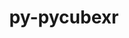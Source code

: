 ---
title: "py-pycubexr"
layout: cache
categories: [package, develop]
meta: {"compilers": ["gcc@=7.5.0"], "num_specs": 5, "num_specs_by_stack": {"radiuss": 5, "root": 5}, "oss": ["ubuntu18.04"], "platforms": ["linux"], "stacks": ["radiuss", "root"], "targets": ["x86_64_v3"], "versions": ["2.0.0"]}
spec_details: [{"compiler": "gcc@=7.5.0", "hash": "3zjugvydouxkhkkmjk7ljulq6wqvvd2j", "os": "ubuntu18.04", "platform": "linux", "size": "-", "stacks": ["radiuss", "root"], "target": "x86_64_v3", "variants": ["build_system=python_pip"], "versions": ["2.0.0"]}, {"compiler": "gcc@=7.5.0", "hash": "fhg4pykdxafsscmkhtyvic5442o4hu5e", "os": "ubuntu18.04", "platform": "linux", "size": "-", "stacks": ["radiuss", "root"], "target": "x86_64_v3", "variants": ["build_system=python_pip"], "versions": ["2.0.0"]}, {"compiler": "gcc@=7.5.0", "hash": "pscn7fndldhsaxvhur3uv4mm5jluwd2d", "os": "ubuntu18.04", "platform": "linux", "size": "-", "stacks": ["radiuss", "root"], "target": "x86_64_v3", "variants": ["build_system=python_pip"], "versions": ["2.0.0"]}, {"compiler": "gcc@=7.5.0", "hash": "t26tyyxmpvh4z32jh5v53riyfxbrrtba", "os": "ubuntu18.04", "platform": "linux", "size": "-", "stacks": ["radiuss", "root"], "target": "x86_64_v3", "variants": ["build_system=python_pip"], "versions": ["2.0.0"]}, {"compiler": "gcc@=7.5.0", "hash": "ylyz67uq4dhcspnlqurvjizpq4yoynx5", "os": "ubuntu18.04", "platform": "linux", "size": "-", "stacks": ["radiuss", "root"], "target": "x86_64_v3", "variants": ["build_system=python_pip"], "versions": ["2.0.0"]}]
---